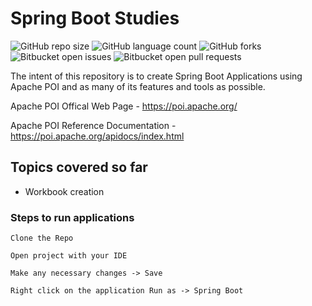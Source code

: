 # Spring Boot Studies

![GitHub repo size](https://img.shields.io/github/repo-size/laiszig/spring_boot_sandbox?style=for-the-badge)
![GitHub language count](https://img.shields.io/github/languages/count/laiszig/spring_boot_sandbox?style=for-the-badge)
![GitHub forks](https://img.shields.io/github/forks/laiszig/spring_boot_sandbox?style=for-the-badge)
![Bitbucket open issues](https://img.shields.io/bitbucket/issues/laiszig/spring_boot_sandbox?style=for-the-badge)
![Bitbucket open pull requests](https://img.shields.io/bitbucket/pr-raw/laiszig/spring_boot_sandbox?style=for-the-badge)

The intent of this repository is to create Spring Boot Applications using Apache POI and as many of its features and tools as possible.

Apache POI Offical Web Page - https://poi.apache.org/

Apache POI Reference Documentation - https://poi.apache.org/apidocs/index.html

## Topics covered so far
* Workbook creation

### Steps to run applications
```
Clone the Repo

Open project with your IDE

Make any necessary changes -> Save

Right click on the application Run as -> Spring Boot
```

